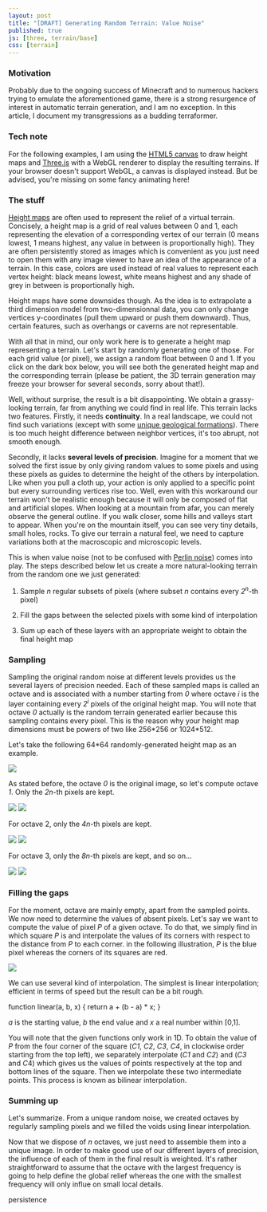 ```yaml
---
layout: post
title: "[DRAFT] Generating Random Terrain: Value Noise"
published: true
js: [three, terrain/base]
css: [terrain]
---
```


### Motivation

Probably due to the ongoing success of Minecraft and to numerous
hackers trying to emulate the aforementioned game, there is a strong
resurgence of interest in automatic terrain generation, and I am no
exception. In this article, I document my transgressions as a budding
terraformer.

### Tech note

For the following examples, I am using the [HTML5
canvas](https://developer.mozilla.org/en/Canvas_tutorial) to draw
height maps and [Three.js](https://github.com/mrdoob/three.js/) with a
WebGL renderer to display the resulting terrains. If your browser
doesn't support WebGL, a canvas is displayed instead. But be advised,
you're missing on some fancy animating here!

### The stuff

[Height maps](http://en.wikipedia.org/wiki/Heightmap) are often used
to represent the relief of a virtual terrain. Concisely, a height map
is a grid of real values between 0 and 1, each representing the
elevation of a corresponding vertex of our terrain (0 means lowest, 1
means highest, any value in between is proportionally high). They are
often persistently stored as images which is convenient as you just
need to open them with any image viewer to have an idea of the
appearance of a terrain. In this case, colors are used instead of real
values to represent each vertex height: black means lowest, white
means highest and any shade of grey in between is proportionally high.

Height maps have some downsides though. As the idea is to extrapolate
a third dimension model from two-dimensionnal data, you can only
change vertices y-coordinates (pull them upward or push them
downward). Thus, certain features, such as overhangs or caverns are
not representable.

With all that in mind, our only work here is to generate a height map
representing a terrain. Let's start by randomly generating one of
those. For each grid value (or pixel), we assign a random float
between 0 and 1. If you click on the dark box below, you will see both
the generated height map and the corresponding terrain (please be
patient, the 3D terrain generation may freeze your browser for several
seconds, sorry about that!).

<div class="try" id="try1">
</div>

Well, without surprise, the result is a bit disappointing. We obtain a
grassy-looking terrain, far from anything we could find in real
life. This terrain lacks two features. Firstly, it needs
**continuity**. In a real landscape, we could not find such variations
(except with some [unique geological
formations](http://en.wikipedia.org/wiki/Giant's_Causeway)). There is
too much height difference between neighbor vertices, it's too abrupt,
not smooth enough.

Secondly, it lacks **several levels of precision**. Imagine for a
moment that we solved the first issue by only giving random values to
some pixels and using these pixels as guides to determine the height
of the others by interpolation. Like when you pull a cloth up, your
action is only applied to a specific point but every surrounding
vertices rise too. Well, even with this workaround our terrain won't
be realistic enough because it will only be composed of flat and
artificial slopes. When looking at a mountain from afar, you can
merely observe the general outline. If you walk closer, some hills and
valleys start to appear. When you're on the mountain itself, you can
see very tiny details, small holes, rocks. To give our terrain a
natural feel, we need to capture variations both at the macroscopic
and microscopic levels.

This is when value noise (not to be confused with [Perlin
noise](http://www.noisemachine.com/talk1/)) comes into play. The steps
described below let us create a more natural-looking terrain from
the random one we just generated:

1. Sample *n* regular subsets of pixels (where subset *n* contains
every *2<sup>n</sup>*-th pixel)

2. Fill the gaps between the selected pixels with some kind of
interpolation

3. Sum up each of these layers with an appropriate weight to obtain
the final height map

### Sampling

Sampling the original random noise at different levels provides us the
several layers of precision needed.  Each of these sampled maps is
called an octave and is associated with a number starting from *0*
where octave *i* is the layer containing every *2<sup>i</sup>* pixels
of the original height map. You will note that octave *0* actually is
the random terrain generated earlier because this sampling contains
every pixel. This is the reason why your height map dimensions must be
powers of two like 256\*256 or 1024\*512.

Let's take the following 64\*64 randomly-generated height map as an
example.

![](/images/octave_base.png)

As stated before, the octave *0* is the original image, so let's
compute octave *1*. Only the *2n*-th pixels are kept.

![](/images/octave_1.png)
![](/images/octave_1b.png)

For octave 2, only the *4n*-th pixels are kept.

![](/images/octave_2.png)
![](/images/octave_2b.png)

For octave 3, only the *8n*-th pixels are kept, and so on...

![](/images/octave_3.png)
![](/images/octave_3b.png)

### Filling the gaps

For the moment, octave are mainly empty, apart from the sampled
points. We now need to determine the values of absent pixels. Let's
say we want to compute the value of pixel *P* of a given octave. To do
that, we simply find in which square *P* is and interpolate the values
of its corners with respect to the distance from *P* to each
corner. in the following illustration, *P* is the blue pixel whereas
the corners of its squares are red.

![](/images/octave_square.png)

We can use several kind of interpolation. The simplest is linear
interpolation; efficient in terms of speed but the result can be a bit
rough.

function linear(a, b, x) {
  return a + (b - a) * x;
}

*a* is the starting value, *b* the end value and *x* a real number
 within \[0,1\].

You will note that the given functions only work in 1D. To obtain the
value of *P* from the four corner of the square (*C1*, *C2*, *C3*,
*C4*, in clockwise order starting from the top left), we separately
interpolate (*C1* and *C2*) and (*C3* and *C*4) which gives us the
values of points respectively at the top and bottom lines of the
square. Then we interpolate these two intermediate points. This
process is known as bilinear interpolation.

<div class="try" id="try2">
</div>

### Summing up

Let's summarize. From a unique random noise, we created octaves by
regularly sampling pixels and we filled the voids using linear
interpolation.

Now that we dispose of *n* octaves, we just need to assemble them into
a unique image. In order to make good use of our different layers of
precision, the influence of each of them in the final result is
weighted. It's rather straightforward to assume that the octave with
the largest frequency is going to help define the global relief
whereas the one with the smallest frequency will only influe on small
local details.

persistence

<div class="try" id="try3">
</div>
